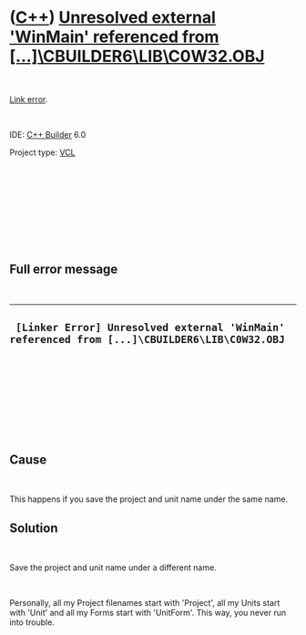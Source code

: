 



 

 

 

 

 

([C++](Cpp.htm)) [Unresolved external 'WinMain' referenced from \[...\]\\CBUILDER6\\LIB\\C0W32.OBJ](CppLinkErrorUnresolvedExternalWinMain.htm)
==============================================================================================================================================

 

[Link error](CppLinkError.htm).

 

IDE: [C++ Builder](CppBuilder.htm) 6.0

Project type: [VCL](CppVcl.htm)

 

 

 

 

 

Full error message
------------------

 

  -----------------------------------------------------------------------------------------------
  ` [Linker Error] Unresolved external 'WinMain' referenced from [...]\CBUILDER6\LIB\C0W32.OBJ`
  -----------------------------------------------------------------------------------------------

 

 

 

 

 

Cause
-----

 

This happens if you save the project and unit name under the same name.

Solution
--------

 

Save the project and unit name under a different name.

 

Personally, all my Project filenames start with 'Project', all my Units
start with 'Unit' and all my Forms start with 'UnitForm'. This way, you
never run into trouble.

 

 

 

 

 





 



